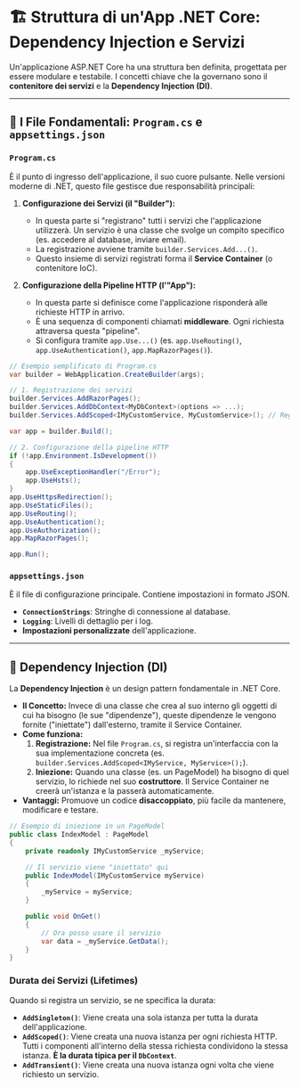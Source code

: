 # 🏗️ Struttura di un'App .NET Core: Dependency Injection e Servizi

Un'applicazione ASP.NET Core ha una struttura ben definita, progettata per essere modulare e testabile. I concetti chiave che la governano sono il **contenitore dei servizi** e la **Dependency Injection (DI)**.

---

## 📄 I File Fondamentali: `Program.cs` e `appsettings.json`

### `Program.cs`
È il punto di ingresso dell'applicazione, il suo cuore pulsante. Nelle versioni moderne di .NET, questo file gestisce due responsabilità principali:

1.  **Configurazione dei Servizi (il "Builder"):**
    *   In questa parte si "registrano" tutti i servizi che l'applicazione utilizzerà. Un servizio è una classe che svolge un compito specifico (es. accedere al database, inviare email).
    *   La registrazione avviene tramite `builder.Services.Add...()`.
    *   Questo insieme di servizi registrati forma il **Service Container** (o contenitore IoC).

2.  **Configurazione della Pipeline HTTP (l'"App"):**
    *   In questa parte si definisce come l'applicazione risponderà alle richieste HTTP in arrivo.
    *   È una sequenza di componenti chiamati **middleware**. Ogni richiesta attraversa questa "pipeline".
    *   Si configura tramite `app.Use...()` (es. `app.UseRouting()`, `app.UseAuthentication()`, `app.MapRazorPages()`).

```csharp
// Esempio semplificato di Program.cs
var builder = WebApplication.CreateBuilder(args);

// 1. Registrazione dei servizi
builder.Services.AddRazorPages();
builder.Services.AddDbContext<MyDbContext>(options => ...);
builder.Services.AddScoped<IMyCustomService, MyCustomService>(); // Registrazione per DI

var app = builder.Build();

// 2. Configurazione della pipeline HTTP
if (!app.Environment.IsDevelopment())
{
    app.UseExceptionHandler("/Error");
    app.UseHsts();
}
app.UseHttpsRedirection();
app.UseStaticFiles();
app.UseRouting();
app.UseAuthentication();
app.UseAuthorization();
app.MapRazorPages();

app.Run();
```

### `appsettings.json`
È il file di configurazione principale. Contiene impostazioni in formato JSON.
*   **`ConnectionStrings`**: Stringhe di connessione al database.
*   **`Logging`**: Livelli di dettaglio per i log.
*   **Impostazioni personalizzate** dell'applicazione.

---

## 💉 Dependency Injection (DI)

La **Dependency Injection** è un design pattern fondamentale in .NET Core.

*   **Il Concetto:** Invece di una classe che crea al suo interno gli oggetti di cui ha bisogno (le sue "dipendenze"), queste dipendenze le vengono fornite ("iniettate") dall'esterno, tramite il Service Container.
*   **Come funziona:**
    1.  **Registrazione:** Nel file `Program.cs`, si registra un'interfaccia con la sua implementazione concreta (es. `builder.Services.AddScoped<IMyService, MyService>();`).
    2.  **Iniezione:** Quando una classe (es. un PageModel) ha bisogno di quel servizio, lo richiede nel suo **costruttore**. Il Service Container ne creerà un'istanza e la passerà automaticamente.
*   **Vantaggi:** Promuove un codice **disaccoppiato**, più facile da mantenere, modificare e testare.

```csharp
// Esempio di iniezione in un PageModel
public class IndexModel : PageModel
{
    private readonly IMyCustomService _myService;

    // Il servizio viene "iniettato" qui
    public IndexModel(IMyCustomService myService)
    {
        _myService = myService;
    }

    public void OnGet()
    {
        // Ora posso usare il servizio
        var data = _myService.GetData();
    }
}
```

### Durata dei Servizi (Lifetimes)
Quando si registra un servizio, se ne specifica la durata:
*   **`AddSingleton()`**: Viene creata una sola istanza per tutta la durata dell'applicazione.
*   **`AddScoped()`**: Viene creata una nuova istanza per ogni richiesta HTTP. Tutti i componenti all'interno della stessa richiesta condividono la stessa istanza. **È la durata tipica per il `DbContext`**.
*   **`AddTransient()`**: Viene creata una nuova istanza ogni volta che viene richiesto un servizio.
